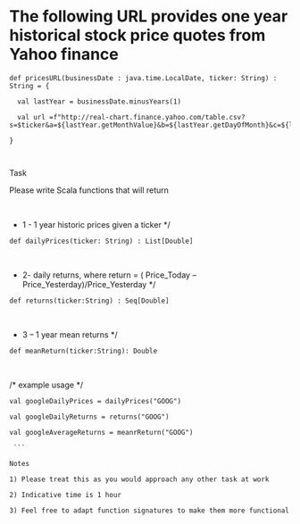 # The following URL provides one year historical stock price quotes from Yahoo finance

```
def pricesURL(businessDate : java.time.LocalDate, ticker: String) : String = {

  val lastYear = businessDate.minusYears(1)

  val url =f"http://real-chart.finance.yahoo.com/table.csv?s=$ticker&a=${lastYear.getMonthValue}&b=${lastYear.getDayOfMonth}&c=${lastYear.getYear}&d=${today.getMonthValue}&e=${today.getDayOfMonth}&f=${today.getYear}&g=d&ignore=.csv"

}

 
```
Task

Please write Scala functions that will return

 

* 1 - 1 year historic prices given a ticker */
```
def dailyPrices(ticker: String) : List[Double] 
```
 

* 2- daily returns, where return = ( Price_Today – Price_Yesterday)/Price_Yesterday */
```
def returns(ticker:String) : Seq[Double]
```
 

* 3 – 1 year mean returns */
```
def meanReturn(ticker:String): Double
```
 

/* example usage */
```
val googleDailyPrices = dailyPrices("GOOG")

val googleDailyReturns = returns("GOOG")

val googleAverageReturns = meanrReturn("GOOG")

 ```

Notes

1) Please treat this as you would approach any other task at work

2) Indicative time is 1 hour

3) Feel free to adapt function signatures to make them more functional